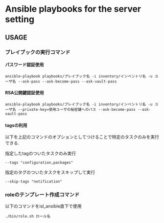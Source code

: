 # Ansible playbooks for the server setting

## USAGE

### プレイブックの実行コマンド

#### パスワード認証使用
```
ansible-playbook playbooks/プレイブック名 -i inventory/インベントリ名 -u ユーザ名 --ask-pass --ask-become-pass --ask-vault-pass
```

#### RSA公開鍵認証使用

```
ansible-playbook playbooks/プレイブック名 -i inventory/インベントリ名 -u ユーザ名 --private-key=使用ユーザの秘密鍵へのパス --ask-become-pass --ask-vault-pass
```

#### tagsの利用

以下を上記のコマンドのオプションとしてつけることで特定のタスクのみを実行できる.

指定したtagのついたタスクのみ実行
```
--tags "configuration,packages"
```

指定のタグのついたタスクをスキップして実行
```
--skip-tags "notification"
```

### roleのテンプレート作成コマンド

以下のコマンドをisl_ansible直下で使用

```
./bin/role.sh ロール名
```
